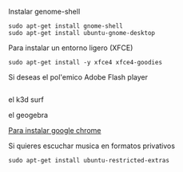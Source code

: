 Instalar genome-shell

```
sudo apt-get install gnome-shell  
sudo apt-get install ubuntu-gnome-desktop
```

Para instalar un entorno ligero (XFCE)

```
sudo apt-get install -y xfce4 xfce4-goodies
```

Si deseas el pol'emico Adobe Flash player
```

```

el k3d surf

el geogebra

[Para instalar google chrome](http://askubuntu.com/questions/510056/how-to-install-google-chrome) 

Si quieres escuchar musica en formatos privativos
```
sudo apt-get install ubuntu-restricted-extras
```
